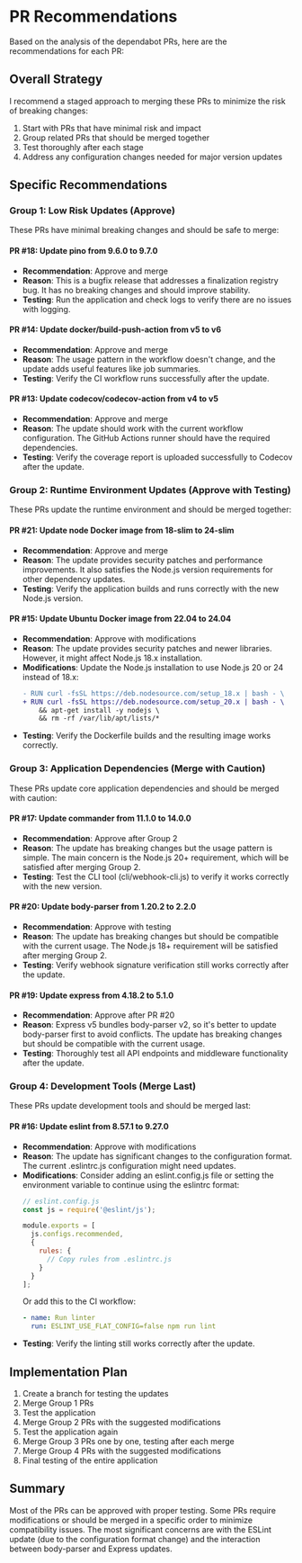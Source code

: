 # PR Recommendations

Based on the analysis of the dependabot PRs, here are the recommendations for each PR:

## Overall Strategy

I recommend a staged approach to merging these PRs to minimize the risk of breaking changes:

1. Start with PRs that have minimal risk and impact
2. Group related PRs that should be merged together
3. Test thoroughly after each stage
4. Address any configuration changes needed for major version updates

## Specific Recommendations

### Group 1: Low Risk Updates (Approve)

These PRs have minimal breaking changes and should be safe to merge:

#### PR #18: Update pino from 9.6.0 to 9.7.0
- **Recommendation**: Approve and merge
- **Reason**: This is a bugfix release that addresses a finalization registry bug. It has no breaking changes and should improve stability.
- **Testing**: Run the application and check logs to verify there are no issues with logging.

#### PR #14: Update docker/build-push-action from v5 to v6
- **Recommendation**: Approve and merge
- **Reason**: The usage pattern in the workflow doesn't change, and the update adds useful features like job summaries.
- **Testing**: Verify the CI workflow runs successfully after the update.

#### PR #13: Update codecov/codecov-action from v4 to v5
- **Recommendation**: Approve and merge
- **Reason**: The update should work with the current workflow configuration. The GitHub Actions runner should have the required dependencies.
- **Testing**: Verify the coverage report is uploaded successfully to Codecov after the update.

### Group 2: Runtime Environment Updates (Approve with Testing)

These PRs update the runtime environment and should be merged together:

#### PR #21: Update node Docker image from 18-slim to 24-slim
- **Recommendation**: Approve and merge
- **Reason**: The update provides security patches and performance improvements. It also satisfies the Node.js version requirements for other dependency updates.
- **Testing**: Verify the application builds and runs correctly with the new Node.js version.

#### PR #15: Update Ubuntu Docker image from 22.04 to 24.04
- **Recommendation**: Approve with modifications
- **Reason**: The update provides security patches and newer libraries. However, it might affect Node.js 18.x installation.
- **Modifications**: Update the Node.js installation to use Node.js 20 or 24 instead of 18.x:
  ```diff
  - RUN curl -fsSL https://deb.nodesource.com/setup_18.x | bash - \
  + RUN curl -fsSL https://deb.nodesource.com/setup_20.x | bash - \
      && apt-get install -y nodejs \
      && rm -rf /var/lib/apt/lists/*
  ```
- **Testing**: Verify the Dockerfile builds and the resulting image works correctly.

### Group 3: Application Dependencies (Merge with Caution)

These PRs update core application dependencies and should be merged with caution:

#### PR #17: Update commander from 11.1.0 to 14.0.0
- **Recommendation**: Approve after Group 2
- **Reason**: The update has breaking changes but the usage pattern is simple. The main concern is the Node.js 20+ requirement, which will be satisfied after merging Group 2.
- **Testing**: Test the CLI tool (cli/webhook-cli.js) to verify it works correctly with the new version.

#### PR #20: Update body-parser from 1.20.2 to 2.2.0
- **Recommendation**: Approve with testing
- **Reason**: The update has breaking changes but should be compatible with the current usage. The Node.js 18+ requirement will be satisfied after merging Group 2.
- **Testing**: Verify webhook signature verification still works correctly after the update.

#### PR #19: Update express from 4.18.2 to 5.1.0
- **Recommendation**: Approve after PR #20
- **Reason**: Express v5 bundles body-parser v2, so it's better to update body-parser first to avoid conflicts. The update has breaking changes but should be compatible with the current usage.
- **Testing**: Thoroughly test all API endpoints and middleware functionality after the update.

### Group 4: Development Tools (Merge Last)

These PRs update development tools and should be merged last:

#### PR #16: Update eslint from 8.57.1 to 9.27.0
- **Recommendation**: Approve with modifications
- **Reason**: The update has significant changes to the configuration format. The current .eslintrc.js configuration might need updates.
- **Modifications**: Consider adding an eslint.config.js file or setting the environment variable to continue using the eslintrc format:
  ```javascript
  // eslint.config.js
  const js = require('@eslint/js');

  module.exports = [
    js.configs.recommended,
    {
      rules: {
        // Copy rules from .eslintrc.js
      }
    }
  ];
  ```
  Or add this to the CI workflow:
  ```yaml
  - name: Run linter
    run: ESLINT_USE_FLAT_CONFIG=false npm run lint
  ```
- **Testing**: Verify the linting still works correctly after the update.

## Implementation Plan

1. Create a branch for testing the updates
2. Merge Group 1 PRs
3. Test the application
4. Merge Group 2 PRs with the suggested modifications
5. Test the application again
6. Merge Group 3 PRs one by one, testing after each merge
7. Merge Group 4 PRs with the suggested modifications
8. Final testing of the entire application

## Summary

Most of the PRs can be approved with proper testing. Some PRs require modifications or should be merged in a specific order to minimize compatibility issues. The most significant concerns are with the ESLint update (due to the configuration format change) and the interaction between body-parser and Express updates.